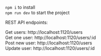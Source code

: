 `npm i` to install  
`npm run dev` to start the project  

REST API endpoints:  

Get users: http://localhost:1120/users  
Get one user: http://localhost:1120/users/:id  
Post new user: http://localhost:1120/users  
Update user: http://localhost:1120/users/:id  
